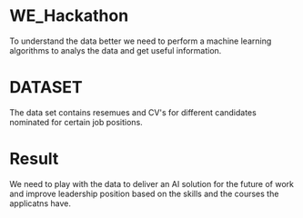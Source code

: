# WE_Hackathon
To understand the data better we need to perform a machine learning algorithms to analys the data and get useful information.
# DATASET
The data set contains resemues and CV's for different candidates nominated for certain job positions.
# Result 
We need to play with the data to deliver an AI solution for the future of work and improve leadership position based on the skills and the courses the applicatns have.

